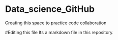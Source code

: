 # Data_science_GitHub
Creating this space to practice code collaboration 

#Editing this file
Its a markdown file in this repository.
